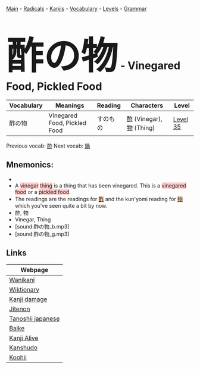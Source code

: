 <style> bigfont {font-size: 100px}</style>
[Main](../README.md) -
[Radicals](../radicals.md) -
[Kanjis](../kanjis.md) -
[Vocabulary](../vocabulary.md) -
[Levels](../levels.md) -
[Grammar](../grammar.md)
# <bigfont> 酢の物</bigfont> - Vinegared Food, Pickled Food 

| Vocabulary | Meanings | Reading | Characters | Level |
| --- | --- | --- | --- | --- |
| 酢の物 | Vinegared Food, Pickled Food | すのもの |  [酢](../kanjis/酢.md) (Vinegar), [物](../kanjis/物.md) (Thing) | [Level 35](../levels/wk_level35.md) |

Previous vocab: [酢](酢.md) Next vocab: [鍋](鍋.md) 

## Mnemonics:

* 
* A <span style="background-color:#ffcccb"> vinegar</span> <span style="background-color:#ffcccb"> thing</span> is a thing that has been vinegared. This is a <span style="background-color:#ffcccb"> vinegared food</span> or a <span style="background-color:#ffcccb"> pickled food</span>.
* The readings are the readings for <span style="background-color:#fed8b1"> [酢](https://jisho.org/search/酢)</span> and the kun'yomi reading for <span style="background-color:#fed8b1"> [物](https://jisho.org/search/物)</span> which you've seen quite a bit by now.
* 酢, 物
* Vinegar, Thing
* [sound:酢の物_b.mp3]
* [sound:酢の物_g.mp3]


## Links 

| Webpage |
| --- |
| [Wanikani          ](https://www.wanikani.com/kanji/酢の物) |
| [Wiktionary        ](https://en.wiktionary.org/wiki/酢の物) |
| [Kanji damage      ](http://www.kanjidamage.com/kanji/search?utf8=✓&q=酢の物) |
| [Jitenon           ](https://jitenon.com/kanji/酢の物) |
| [Tanoshii japanese ](https://www.tanoshiijapanese.com/dictionary/kanji.cfm?k=酢の物) |
| [Baike             ](https://baike.baidu.com/item/酢の物) |
| [Kanji Alive       ](https://app.kanjialive.com/酢の物) |
| [Kanshudo          ](https://www.kanshudo.com/searchmn?q=酢の物) |
| [Koohii            ](https://kanji.koohii.com/study/kanji/酢の物) |
